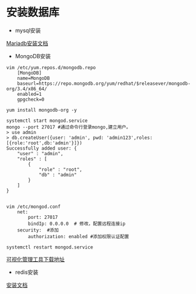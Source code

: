 # 安装数据库

* mysql安装

[Mariadb安装文档](https://github.com/fushisanlang/own_note/blob/master/linux/%E6%9C%8D%E5%8A%A1%E5%AE%89%E8%A3%85%E9%85%8D%E7%BD%AE/Mariadb%20%E6%95%B0%E6%8D%AE%E5%BA%93%E5%AE%89%E8%A3%85.md)



* MongoDB安装

```shell
vim /etc/yum.repos.d/mongodb.repo
	[MongoDB]
	name=MongoDB
	baseurl=https://repo.mongodb.org/yum/redhat/$releasever/mongodb-org/3.4/x86_64/
	enabled=1
	gpgcheck=0
	
yum install mongodb-org -y

systemctl start mongod.service
mongo --port 27017 #通过命令行登录mongo,建立用户。
> use admin
> db.createUser({user: 'admin', pwd: 'admin123',roles:[{role:'root',db:'admin'}]})
Successfully added user: {
	"user" : "admin",
	"roles" : [
		{
			"role" : "root",
			"db" : "admin"
		}
	]
}


vim /etc/mongod.conf
	net:
  		port: 27017
  		bindIp: 0.0.0.0  # 修改，配置远程连接ip
	security:  #添加
  		authorization: enabled #添加权限认证配置
  		
systemctl restart mongod.service
```

[可视化管理工具下载地址](https://robomongo.org/download)



* redis安装

[安装文档](https://github.com/fushisanlang/own_note/blob/9d065549b119bd7d0ba6388e1452d82fc8fce55b/linux/%E6%9C%8D%E5%8A%A1%E5%AE%89%E8%A3%85%E9%85%8D%E7%BD%AE/redis%E5%AE%89%E8%A3%85%E4%B8%8E%E9%85%8D%E7%BD%AE.md)

